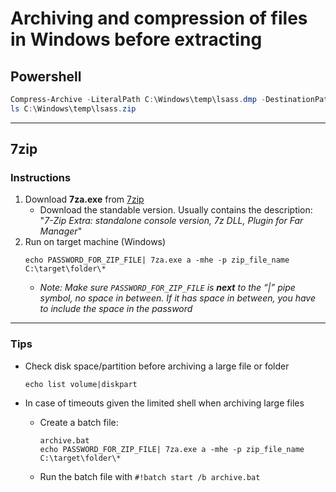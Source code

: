 # Archiving and compression of files in Windows before extracting

## Powershell
```powershell
Compress-Archive -LiteralPath C:\Windows\temp\lsass.dmp -DestinationPath C:\Windows\temp\lsass.zip
ls C:\Windows\temp\lsass.zip
```

---

## 7zip
### Instructions

1. Download **7za.exe** from [7zip](https://www.7-zip.org/download.html)
    * Download the standable version. Usually contains the description: "*7-Zip Extra: standalone console version, 7z DLL, Plugin for Far Manager*"
1. Run on target machine (Windows)
    ```batch
    echo PASSWORD_FOR_ZIP_FILE| 7za.exe a -mhe -p zip_file_name C:\target\folder\*
    ```
    * *Note: Make sure `PASSWORD_FOR_ZIP_FILE` is __next__ to the “|” pipe symbol, no space in between. If it has space in between, you have to include the space in the password*


-----------------------------------
### Tips
* Check disk space/partition before archiving a large file or folder
    ```batch
    echo list volume|diskpart
    ```
* In case of timeouts given the limited shell when archiving large files

    * Create a batch file:

        
        ```batch
        archive.bat
        echo PASSWORD_FOR_ZIP_FILE| 7za.exe a -mhe -p zip_file_name C:\target\folder\*
        ```
        

    * Run the batch file with `#!batch start /b archive.bat`
    
